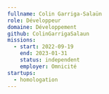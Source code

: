 ```yaml
---
fullname: Colin Garriga-Salaün
role: Développeur
domaine: Développement
github: ColinGarrigaSalaun
missions:
  - start: 2022-09-19
    end: 2023-01-31
    status: independent
    employer: Omnicité
startups:
  - homologation
---
```


